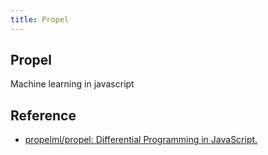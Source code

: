 ```yaml
---
title: Propel
---
```


## Propel
Machine learning in javascript

## Reference
* [propelml/propel: Differential Programming in JavaScript.](https://github.com/propelml/propel)
